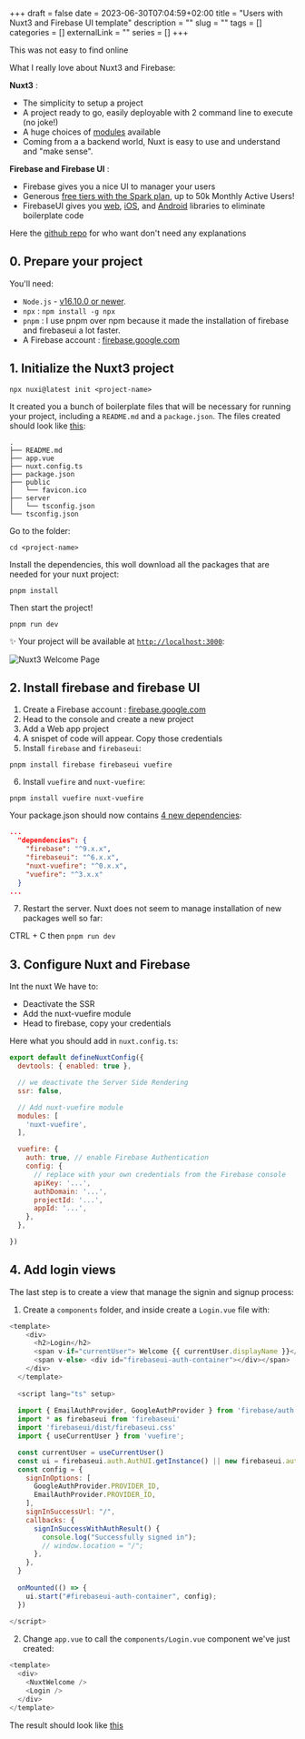 +++ 
draft = false
date = 2023-06-30T07:04:59+02:00
title = "Users with Nuxt3 and Firebase UI template"
description = ""
slug = "" 
tags = []
categories = []
externalLink = ""
series = []
+++


This was not easy to find online

What I really love about Nuxt3 and Firebase: 

**Nuxt3** : 

- The simplicity to setup a project
- A project ready to go, easily deployable with 2 command line to execute (no joke!)
- A huge choices of [modules](https://nuxt.com/modules) available
- Coming from a a backend world, Nuxt is easy to use and understand and "make sense".

**Firebase and Firebase UI** : 

- Firebase gives you a nice UI to manager your users
- Generous [free tiers with the Spark plan](https://firebase.google.com/pricing), up to 50k Monthly Active Users!
- FirebaseUI gives you [web](https://github.com/firebase/firebaseui-web), [iOS](https://github.com/firebase/firebaseui-ios), and [Android](https://github.com/firebase/firebaseui-android) libraries to eliminate boilerplate code

Here the [github repo]() for who want don't need any explanations

## 0. Prepare your project

You'll need: 
- `Node.js` - [v16.10.0 or newer](https://nodejs.org). 
- `npx`  : `npm install -g npx`
- `pnpm` : I use pnpm over npm because it made the installation of firebase and firebaseui a lot faster.
- A Firebase account : [firebase.google.com](https://firebase.google.com/)

## 1. Initialize the Nuxt3 project

`npx nuxi@latest init <project-name>` 

It created you a bunch of boilerplate files that will be necessary for running your project, including a `README.md` and a `package.json`. The files created should look like [this](https://github.com/erickhun/nuxt3-firebaseui-template/commit/c84dc0ff85c68464b955d5edc1a98827b5ef0e67):

```
.
├── README.md
├── app.vue
├── nuxt.config.ts
├── package.json
├── public
│   └── favicon.ico
├── server
│   └── tsconfig.json
└── tsconfig.json
```

Go to the folder: 

```cd <project-name>```

Install the dependencies, this woll download all the packages that are needed for your nuxt project:

```pnpm install```

Then start the project!

```pnpm run dev``` 

✨ Your project will be available at [`http://localhost:3000`](http://localhost:3000): 

![Nuxt3 Welcome Page](/img/nuxt3-firebase/welcome-nuxt3.png)

## 2. Install firebase and firebase UI

1. Create a Firebase account : [firebase.google.com](https://firebase.google.com/)
2. Head to the console and create a new project
3. Add a Web app project
4. A snispet of code will appear. Copy those credentials 
5. Install `firebase` and `firebaseui`: 

```pnpm install firebase firebaseui vuefire```

6. Install `vuefire` and `nuxt-vuefire`: 

```pnpm install vuefire nuxt-vuefire```

Your package.json should now contains [4 new dependencies](https://github.com/erickhun/nuxt3-firebaseui-template/blob/9e569e59d619700756f38a7783b04fe169c297a9/package.json#L16-L21): 

```json
...
  "dependencies": {
    "firebase": "^9.x.x",
    "firebaseui": "^6.x.x",
    "nuxt-vuefire": "^0.x.x",
    "vuefire": "^3.x.x"
  }
...
```

7. Restart the server. Nuxt does not seem to manage installation of new packages well so far: 

CTRL + C  then ```pnpm run dev```

## 3. Configure Nuxt and Firebase

Int the nuxt We have to: 
- Deactivate the SSR
- Add the nuxt-vuefire module
- Head to firebase, copy your credentials

Here what you should add in `nuxt.config.ts`: 

```js
export default defineNuxtConfig({
  devtools: { enabled: true },

  // we deactivate the Server Side Rendering
  ssr: false,

  // Add nuxt-vuefire module
  modules: [
    'nuxt-vuefire',
  ],

  vuefire: {
    auth: true, // enable Firebase Authentication
    config: {
      // replace with your own credentials from the Firebase console
      apiKey: '...',
      authDomain: '...',
      projectId: '...',
      appId: '...',
    },
  },

})
```

## 4. Add login views

The last step is to create a view that manage the signin and signup process:

1. Create a `components` folder, and inside create a `Login.vue` file with: 

```js
<template>
    <div>
      <h2>Login</h2>
      <span v-if="currentUser"> Welcome {{ currentUser.displayName }}</span>
      <span v-else> <div id="firebaseui-auth-container"></div></span>
    </div>
  </template>
  
  <script lang="ts" setup>
  
  import { EmailAuthProvider, GoogleAuthProvider } from 'firebase/auth';
  import * as firebaseui from 'firebaseui'
  import 'firebaseui/dist/firebaseui.css'
  import { useCurrentUser } from 'vuefire';

  const currentUser = useCurrentUser()
  const ui = firebaseui.auth.AuthUI.getInstance() || new firebaseui.auth.AuthUI(useFirebaseAuth());  
  const config = {
    signInOptions: [
      GoogleAuthProvider.PROVIDER_ID,
      EmailAuthProvider.PROVIDER_ID,
    ],
    signInSuccessUrl: "/",
    callbacks: {
      signInSuccessWithAuthResult() {
        console.log("Successfully signed in");
        // window.location = "/";
      },
    },
  }
  
  onMounted(() => {
    ui.start("#firebaseui-auth-container", config);
  })
  
</script>
```

2. Change `app.vue` to call the `components/Login.vue` component we've just created:

```js
<template>
  <div>
    <NuxtWelcome />
    <Login />
  </div>
</template>
```

The result should look like [this](https://github.com/erickhun/nuxt3-firebaseui-template/commit/4cade2c6a1c069c16bbf7a70487e3f1b2c7ed65b)
